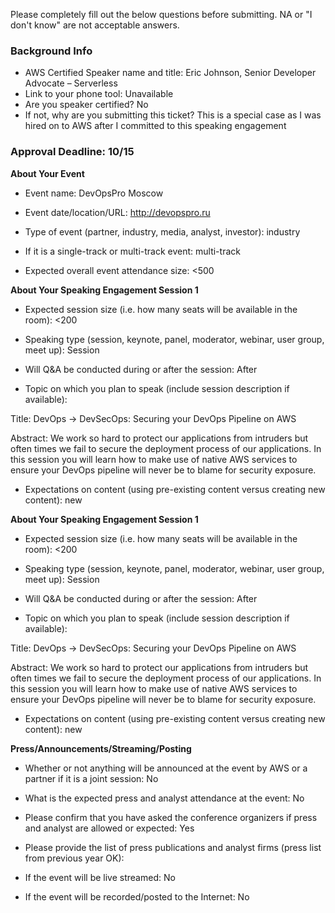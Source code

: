 Please completely fill out the below questions before submitting. NA or "I don't know" are not acceptable answers.

### Background Info
* AWS Certified Speaker name and title: Eric Johnson, Senior Developer Advocate – Serverless
* Link to your phone tool: Unavailable
* Are you speaker certified? No
* If not, why are you submitting this ticket? This is a special case as I was hired on to AWS after I committed to this speaking engagement

### Approval Deadline: 10/15

**About Your Event**

* Event name: DevOpsPro Moscow

* Event date/location/URL: http://devopspro.ru

* Type of event (partner, industry, media, analyst, investor): industry

* If it is a single-track or multi-track event: multi-track

* Expected overall event attendance size: <500

**About Your Speaking Engagement Session 1**

* Expected session size (i.e. how many seats will be available in the room): <200

* Speaking type (session, keynote, panel, moderator, webinar, user group, meet up): Session

* Will Q&A be conducted during or after the session: After

* Topic on which you plan to speak (include session description if available):

Title: DevOps -> DevSecOps: Securing your DevOps Pipeline on AWS

Abstract: We work so hard to protect our applications from intruders but often times we fail to secure the deployment process of our applications. In this session you will learn how to make use of native AWS services to ensure your DevOps pipeline will never be to blame for security exposure.

* Expectations on content (using pre-existing content versus creating new content): new

**About Your Speaking Engagement Session 1**

* Expected session size (i.e. how many seats will be available in the room): <200

* Speaking type (session, keynote, panel, moderator, webinar, user group, meet up): Session

* Will Q&A be conducted during or after the session: After

* Topic on which you plan to speak (include session description if available):

Title: DevOps -> DevSecOps: Securing your DevOps Pipeline on AWS

Abstract: We work so hard to protect our applications from intruders but often times we fail to secure the deployment process of our applications. In this session you will learn how to make use of native AWS services to ensure your DevOps pipeline will never be to blame for security exposure.

* Expectations on content (using pre-existing content versus creating new content): new

**Press/Announcements/Streaming/Posting**

* Whether or not anything will be announced at the event by AWS or a partner if it is a joint session: No

* What is the expected press and analyst attendance at the event: No

* Please confirm that you have asked the conference organizers if press and analyst are allowed or expected: Yes

* Please provide the list of press publications and analyst firms (press list from previous year OK):

* If the event will be live streamed: No

* If the event will be recorded/posted to the Internet: No
<!--stackedit_data:
eyJoaXN0b3J5IjpbLTI3NzY3MTc5N119
-->
